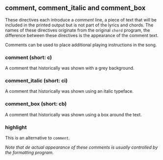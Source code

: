 ## comment, comment_italic and comment_box

These directives each introduce a _comment_ line, a piece of text that will be included in the printed output but is not part of the lyrics and chords. The names of these directives originate from the original `chord` program, the difference between these directives is the appearance of the comment text.

Comments can be used to place additional playing instructions in the song.

### comment (short: c)

A comment that historically was shown with a grey background.

### comment_italic (short: ci)

A comment that historically was shown using an italic typeface.

### comment_box (short: cb)

A comment that historically was shown using a box around the text.

### highlight

This is an alternative to `comment`.

*Note that de actual appearance of these comments is usually controlled by the formatting program.*